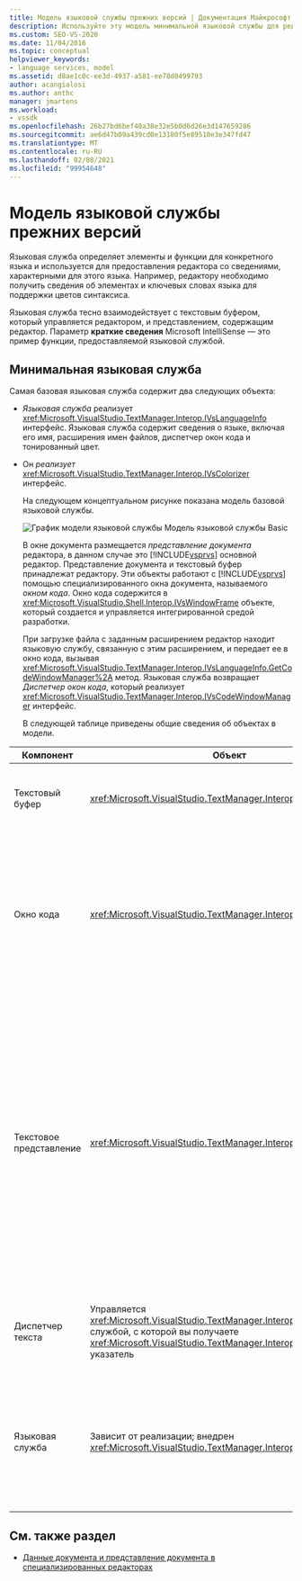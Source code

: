 ```yaml
---
title: Модель языковой службы прежних версий | Документация Майкрософт
description: Используйте эту модель минимальной языковой службы для редактора основных компонентов Visual Studio в качестве руководств по созданию языковой службы.
ms.custom: SEO-VS-2020
ms.date: 11/04/2016
ms.topic: conceptual
helpviewer_keywords:
- language services, model
ms.assetid: d8ae1c0c-ee3d-4937-a581-ee78d0499793
author: acangialosi
ms.author: anthc
manager: jmartens
ms.workload:
- vssdk
ms.openlocfilehash: 26b27bd6bef40a38e32e5b0d6d26e3d147659286
ms.sourcegitcommit: ae6d47b09a439cd0e13180f5e89510e3e347fd47
ms.translationtype: MT
ms.contentlocale: ru-RU
ms.lasthandoff: 02/08/2021
ms.locfileid: "99954648"
---
```

# <a name="model-of-a-legacy-language-service"></a>Модель языковой службы прежних версий
Языковая служба определяет элементы и функции для конкретного языка и используется для предоставления редактора со сведениями, характерными для этого языка. Например, редактору необходимо получить сведения об элементах и ключевых словах языка для поддержки цветов синтаксиса.

 Языковая служба тесно взаимодействует с текстовым буфером, который управляется редактором, и представлением, содержащим редактор. Параметр **краткие сведения** Microsoft IntelliSense — это пример функции, предоставляемой языковой службой.

## <a name="a-minimal-language-service"></a>Минимальная языковая служба
 Самая базовая языковая служба содержит два следующих объекта:

- *Языковая служба* реализует <xref:Microsoft.VisualStudio.TextManager.Interop.IVsLanguageInfo> интерфейс. Языковая служба содержит сведения о языке, включая его имя, расширения имен файлов, диспетчер окон кода и тонированный цвет.

- Он *реализует* <xref:Microsoft.VisualStudio.TextManager.Interop.IVsColorizer> интерфейс.

  На следующем концептуальном рисунке показана модель базовой языковой службы.

  ![График модели языковой службы](../../extensibility/media/vslanguageservicemodel.gif "вслангуажесервицемодел") Модель языковой службы Basic

  В окне документа размещается *представление документа* редактора, в данном случае это [!INCLUDE[vsprvs](../../code-quality/includes/vsprvs_md.md)] основной редактор. Представление документа и текстовый буфер принадлежат редактору. Эти объекты работают с [!INCLUDE[vsprvs](../../code-quality/includes/vsprvs_md.md)] помощью специализированного окна документа, называемого *окном кода*. Окно кода содержится в <xref:Microsoft.VisualStudio.Shell.Interop.IVsWindowFrame> объекте, который создается и управляется интегрированной средой разработки.

  При загрузке файла с заданным расширением редактор находит языковую службу, связанную с этим расширением, и передает ее в окно кода, вызывая <xref:Microsoft.VisualStudio.TextManager.Interop.IVsLanguageInfo.GetCodeWindowManager%2A> метод. Языковая служба возвращает *Диспетчер окон кода*, который реализует <xref:Microsoft.VisualStudio.TextManager.Interop.IVsCodeWindowManager> интерфейс.

  В следующей таблице приведены общие сведения об объектах в модели.

| Компонент | Объект | Компонент |
|------------------| - | - |
| Текстовый буфер | <xref:Microsoft.VisualStudio.TextManager.Interop.VsTextBuffer> | Поток текста для чтения и записи в Юникоде. В тексте можно использовать другие кодировки. |
| Окно кода | <xref:Microsoft.VisualStudio.TextManager.Interop.VsCodeWindow> | Окно документа, содержащее одно или несколько текстовых представлений. Если [!INCLUDE[vsprvs](../../code-quality/includes/vsprvs_md.md)] находится в режиме многодокументного интерфейса (MDI), окно кода является дочерним ЭЛЕМЕНТОМ MDI. |
| Текстовое представление | <xref:Microsoft.VisualStudio.TextManager.Interop.VsTextView> | Окно, позволяющее пользователю перемещаться по тексту и просматривать его с помощью клавиатуры и мыши. Текстовое представление отображается для пользователя в виде редактора. Текстовые представления можно использовать в обычных окнах редактора, в окне вывода и в окне интерпретации. Кроме того, можно настроить одно или несколько текстовых представлений в окне кода. |
| Диспетчер текста | Управляется <xref:Microsoft.VisualStudio.TextManager.Interop.SVsTextManager> службой, с которой вы получаете <xref:Microsoft.VisualStudio.TextManager.Interop.IVsTextManager> указатель | Компонент, который поддерживает общие сведения, общие для всех описанных выше компонентов. |
| Языковая служба | Зависит от реализации; внедрен <xref:Microsoft.VisualStudio.TextManager.Interop.IVsLanguageInfo> | Объект, предоставляющий редактору сведения о конкретном языке, такие как выделение синтаксиса, завершение операторов и сопоставление фигурных скобок. |

## <a name="see-also"></a>См. также раздел
- [Данные документа и представление документа в специализированных редакторах](../../extensibility/document-data-and-document-view-in-custom-editors.md)
